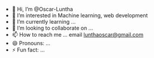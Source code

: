 - 👋 Hi, I’m @Oscar-Luntha
- 👀 I’m interested in Machine learning, web development 
- 🌱 I’m currently learning ...
- 💞️ I’m looking to collaborate on ...
- 📫 How to reach me ... email lunthaoscar@gmail.com
- 😄 Pronouns: ...
- ⚡ Fun fact: ...

<!---
Oscar-Luntha/Oscar-Luntha is a ✨ special ✨ repository because its `README.md` (this file) appears on your GitHub profile.
You can click the Preview link to take a look at your changes.
--->
